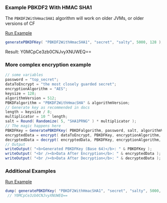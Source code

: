 ### Example PBKDF2 With HMAC SHA1

The `PBKDF2WithHmacSHA1` algorithm will work on older JVMs, or older versions of CF

<a href="https://try.boxlang.io/?code=eJxLT81LLUosSQ1w8nZx806t1FBQAjONwjNLMjxyE5ODPRwNlXQUlIpTk4tSS8CsxJySSiDD1MDAQEfB0MhCQdOaCwA5uBR8" target="_blank">Run Example</a>

```java
generatePBKDFKey( "PBKDF2WithHmacSHA1", "secret", "salty", 5000, 128 );

```

Result: Y0MCpCe3zb0CNJvyXNUWEQ==

### More complex encryption example




```java
// some variables
password = "top_secret";
dataToEncrypt = "the most closely guarded secret";
encryptionAlgorithm = "AES";
keysize = 128;
algorithmVersion = 512;
PBKDFalgorithm = "PBKDF2WithHmacSHA" & algorithmVersion;
// Generate key as recommended in docs
length = keysize / 8;
multiplicator = 10 ^ length;
salt = Round( Randomize( 5, "SHA1PRNG" ) * multiplicator );
// The magic happens here
PBKDFKey = GeneratePBKDFKey( PBKDFalgorithm, password, salt, algorithmVersion, keysize );
encryptedData = encrypt( dataToEncrypt, PBKDFKey, encryptionAlgorithm, "BASE64" );
decryptedData = decrypt( encryptedData, PBKDFKey, encryptionAlgorithm, "BASE64" );
// Output
writeOutput( "<b>Generated PBKDFKey (Base 64)</b>: " & PBKDFKey );
writeOutput( "<br /><b>Data After Encryption</b>: " & encryptedData );
writeOutput( "<br /><b>Data After Decryption</b>: " & decryptedData );

```


### Additional Examples

<a href="https://try.boxlang.io/?code=eJxLKc0t0FBIT81LLUosSQ1w8nZx806t1FBQAjONwjNLMjxyE5ODPRwNlXQUlIpTk4tSS8CsxJySSiDD1MDAQEfB0MhCQVNB05pLQV9fIdLA17nAOdW4KsnA2c%2BrrDLCLzTcNdDWlgsACv4fBw%3D%3D" target="_blank">Run Example</a>

```java
dump( generatePBKDFKey( "PBKDF2WithHmacSHA1", "secret", "salty", 5000, 128 ) );
 // Y0MCpCe3zb0CNJvyXNUWEQ==

```


